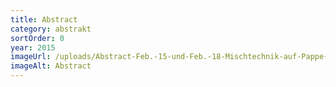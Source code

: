 ```yaml
---
title: Abstract
category: abstrakt
sortOrder: 0
year: 2015
imageUrl: /uploads/Abstract-Feb.-15-und-Feb.-18-Mischtechnik-auf-Pappe-und-Leinwand-100x70-I.jpg
imageAlt: Abstract
---
```

